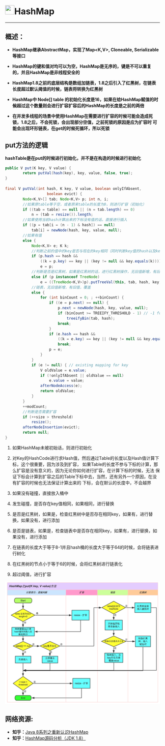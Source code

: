 # <img src="../../../images/icon/java.png" width="30" height="30" />HashMap

---

## 概述：

* **HashMap继承AbstractMap，实现了Map<K,V>, Cloneable, Serializable等接口**

* **HashMap的键和值对均可以为空，HashMap是无序的，键是不可以重复的，并且HashMap是非线程安全的**

* **HashMap1.8之前的底层结构是数组加链表，1.8之后引入了红黑树，在链表长度超过默认阈值的时候，链表将转换为红黑树**

* **HashMap中 Node[] table 的初始化长度是16，如果在给HashMap赋值的时候超过这个数量则会进行扩容扩容后的HashMap的长度是之前的两倍**

* **在并发多线程的场景中使用HashMap在需要进行扩容的时候可能会造成死锁，1.8之后，不会死锁，会出现部分空值，之前死锁的原因是应为扩容时
可能会出现环形链表，在get的时候死循环，所以死锁**

## put方法的逻辑

**hashTable是在put的时候进行初始化，并不是在构造的时候进行初始化**

```java
public V put(K key, V value) {
        return putVal(hash(key), key, value, false, true);
}

final V putVal(int hash, K key, V value, boolean onlyIfAbsent,
                   boolean evict) {
        Node<K,V>[] tab; Node<K,V> p; int n, i;
        //如果原table等于空，或者原来table的长度为0，则进行扩容（初始化）
        if ((tab = table) == null || (n = tab.length) == 0)
            n = (tab = resize()).length;
        //如果使用当前hash计算出来的下标没有值的话，直接进行插入
        if ((p = tab[i = (n - 1) & hash]) == null)
            tab[i] = newNode(hash, key, value, null);
        //如果有值
        else {
            Node<K,V> e; K k;
            //判断之前的值中的key是否与现在的key相同（同时判断key值的hash以及key是否相等），如果有，则进行覆盖
            if (p.hash == hash &&
                ((k = p.key) == key || (key != null && key.equals(k))))
                e = p;
            //判断是否是红黑树，如果是红黑树的话，进行红黑树操作，无旧值新增，有旧值，覆盖
            else if (p instanceof TreeNode)
                e = ((TreeNode<K,V>)p).putTreeVal(this, tab, hash, key, value);
            //链表，无旧值新增，有旧值，覆盖
            else {
                for (int binCount = 0; ; ++binCount) {
                    if ((e = p.next) == null) {
                        p.next = newNode(hash, key, value, null);
                        if (binCount >= TREEIFY_THRESHOLD - 1) // -1 for 1st
                            treeifyBin(tab, hash);
                        break;
                    }
                    if (e.hash == hash &&
                        ((k = e.key) == key || (key != null && key.equals(k))))
                        break;
                    p = e;
                }
            }
            if (e != null) { // existing mapping for key
                V oldValue = e.value;
                if (!onlyIfAbsent || oldValue == null)
                    e.value = value;
                afterNodeAccess(e);
                return oldValue;
            }
        }
        ++modCount;
        //判断是否需要扩容
        if (++size > threshold)
            resize();
        afterNodeInsertion(evict);
        return null;
}
```

1. 如果HashMap未被初始话，则进行初始化

2. 对Key的HashCode进行求Hash值，然后通过Table的长度以及Hash值计算下标，这个很重要，因为涉及到扩容，
如果Table的长度不参与下标的计算，那么扩容是没有意义的，因为无论你如何进行扩容，在计算下标的时候，无法
保证下标会计算到扩容之后的Table下标中去，当然，还有另外一个原因，在没有扩容的时候也无法保证计算出来的
下标，会在默认的长度中，不会越界

3. 如果没有碰撞，直接放入桶中

4. 发生碰撞，是否存在key值相同，如果相同，进行替换

5. 是否是红黑树，如果是，检查红黑树中是否存在相同key，如果有，进行替换，如果没有，进行添加

6. 是否是链表，如果是，检查链表中是否存在相同key，如果有，进行替换，如果没有，进行添加

7. 在链表的长度大于等于8-1并且hash桶的长度大于等于64的时候，会将链表进行树化

8. 在红黑树的节点小于等于6的时候，会将红黑树进行链表化

9. 超过阈值，进行扩容

![HashMap-Content](../../../images/java/base/hashmap/hashmap-content.jpg)

## 网络资源:

* **知乎：**[Java 8系列之重新认识HashMap](https://www.zhihu.com/search?type=content&q=HashMap)
* **知乎：**[HashMap源码分析（JDK 1.8）](https://www.zhihu.com/search?type=content&q=hashmap1.8%E6%BA%90%E4%BB%A3%E7%A0%81)
